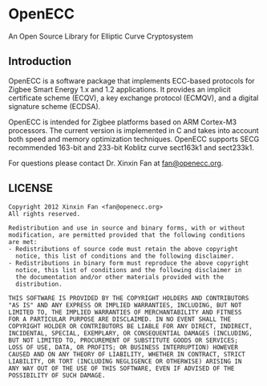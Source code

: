 # OpenECC

An Open Source Library for Elliptic Curve Cryptosystem

## Introduction

OpenECC is a software package that implements ECC-based protocols for Zigbee Smart Energy 1.x and 1.2 applications. It provides an implicit certificate scheme (ECQV), a key exchange protocol (ECMQV), and a digital signature scheme (ECDSA).

OpenECC is intended for Zigbee platforms based on ARM Cortex-M3 processors. The current version is implemented in C and takes into account both speed and memory optimization techniques. OpenECC supports SECG recommended 163-bit and 233-bit Koblitz curve sect163k1 and sect233k1.

For questions please contact Dr. Xinxin Fan at fan@openecc.org. 

## LICENSE

    Copyright 2012 Xinxin Fan <fan@openecc.org>
    All rights reserved.
    
    Redistribution and use in source and binary forms, with or without
    modification, are permitted provided that the following conditions
    are met:
    - Redistributions of source code must retain the above copyright 
      notice, this list of conditions and the following disclaimer.
    - Redistributions in binary form must reproduce the above copyright   
      notice, this list of conditions and the following disclaimer in
      the documentation and/or other materials provided with the
      distribution.
    
    THIS SOFTWARE IS PROVIDED BY THE COPYRIGHT HOLDERS AND CONTRIBUTORS 
    "AS IS" AND ANY EXPRESS OR IMPLIED WARRANTIES, INCLUDING, BUT NOT 
    LIMITED TO, THE IMPLIED WARRANTIES OF MERCHANTABILITY AND FITNESS 
    FOR A PARTICULAR PURPOSE ARE DISCLAIMED. IN NO EVENT SHALL THE 
    COPYRIGHT HOLDER OR CONTRIBUTORS BE LIABLE FOR ANY DIRECT, INDIRECT, 
    INCIDENTAL, SPECIAL, EXEMPLARY, OR CONSEQUENTIAL DAMAGES (INCLUDING, 
    BUT NOT LIMITED TO, PROCUREMENT OF SUBSTITUTE GOODS OR SERVICES; 
    LOSS OF USE, DATA, OR PROFITS; OR BUSINESS INTERRUPTION) HOWEVER 
    CAUSED AND ON ANY THEORY OF LIABILITY, WHETHER IN CONTRACT, STRICT 
    LIABILITY, OR TORT (INCLUDING NEGLIGENCE OR OTHERWISE) ARISING IN 
    ANY WAY OUT OF THE USE OF THIS SOFTWARE, EVEN IF ADVISED OF THE 
    POSSIBILITY OF SUCH DAMAGE.
